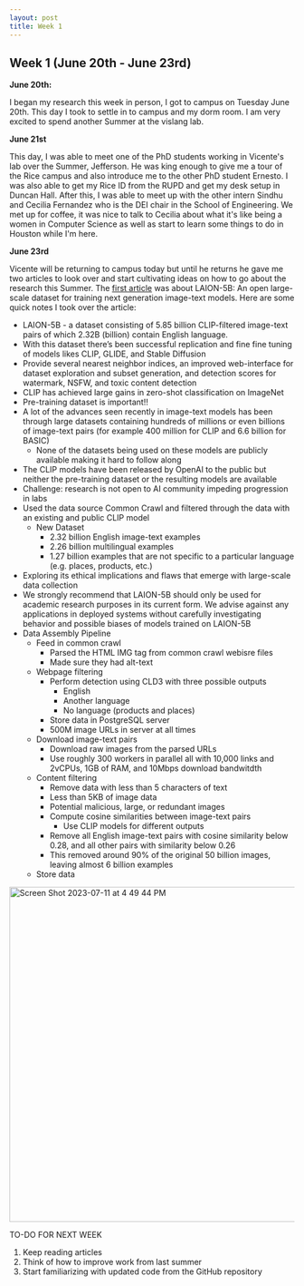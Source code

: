 ```yaml
---
layout: post
title: Week 1
---
```


## Week 1 (June 20th - June 23rd)

**June 20th:**  

I began my research this week in person, I got to campus on Tuesday June 20th. This day I took to settle in to campus and my dorm room. I am very excited to spend another Summer at the vislang lab. 

**June 21st**

This day, I was able to meet one of the PhD students working in Vicente's lab over the Summer, Jefferson. He was king enough to give me a tour of the Rice campus and also introduce me to the other PhD student Ernesto. I was also able to get my Rice ID from the RUPD and get my desk setup in Duncan Hall. After this, I was able to meet up with the other intern Sindhu and Cecilia Fernandez who is the DEI chair in the School of Engineering. We met up for coffee, it was nice to talk to Cecilia about what it's like being a women in Computer Science as well as start to learn some things to do in Houston while I'm here. 

**June 23rd**

Vicente will be returning to campus today but until he returns he gave me two articles to look over and start cultivating ideas on how to go about the research this Summer. The [first article](https://arxiv.org/pdf/2210.08402.pdf) was about LAION-5B: An open large-scale dataset for training next generation image-text models. Here are some quick notes I took over the article:

- LAION-5B - a dataset consisting of 5.85 billion CLIP-filtered image-text pairs of which 2.32B (billion) contain English language.
- With this dataset there’s been successful replication and fine fine tuning of models likes CLIP, GLIDE, and Stable Diffusion
- Provide several nearest neighbor indices, an improved web-interface for dataset exploration and subset generation, and detection scores for watermark, NSFW, and toxic content detection
- CLIP has achieved large gains in zero-shot classification on ImageNet
- Pre-training dataset is important!!
- A lot of the advances seen recently in image-text models has been through large datasets containing hundreds of millions or even billions of image-text pairs (for example 400 million for CLIP and 6.6 billion for BASIC)
  - None of the datasets being used on these models are publicly available making it hard to follow along
- The CLIP models have been released by OpenAI to the public but neither the pre-training dataset or the resulting models are available
- Challenge: research is not open to AI community impeding progression in labs
- Used the data source Common Crawl and filtered through the data with an existing and public CLIP model 
  - New Dataset
    - 2.32 billion English image-text examples
    - 2.26 billion multilingual examples
    - 1.27 billion examples that are not specific to a particular language (e.g. places, products, etc.)
- Exploring its ethical implications and flaws that emerge with large-scale data collection
- We strongly recommend that LAION-5B should only be used for academic research purposes in its current form. We advise against any applications in deployed systems without carefully investigating behavior and possible biases of models trained on LAION-5B
- Data Assembly Pipeline
  - Feed in common crawl
    - Parsed the HTML IMG tag from common crawl webisre files
    - Made sure they had alt-text
  - Webpage filtering
    - Perform detection using CLD3 with three possible outputs
      - English 
      - Another language
      - No language (products and places)
    - Store data in PostgreSQL server
    - 500M image URLs in server at all times
  - Download image-text pairs
    - Download raw images from the parsed URLs
    - Use roughly 300 workers in parallel all with 10,000 links and 2vCPUs, 1GB of RAM, and 10Mbps download bandwitdth
  - Content filtering
    - Remove data with less than 5 characters of text
    - Less than 5KB of image data
    - Potential malicious, large, or redundant images
    - Compute cosine similarities between image-text pairs
      - Use CLIP models for different outputs
    - Remove all English image-text pairs with cosine similarity below 0.28, and all other pairs with similarity below 0.26
    - This removed around 90% of the original 50 billion images, leaving almost 6 billion examples
  - Store data
 
<img width="591" alt="Screen Shot 2023-07-11 at 4 49 44 PM" src="https://github.com/veronicaflores/dreusummer2023/assets/52052151/2f459d55-48d9-4879-8f75-f16acd449a01">

TO-DO FOR NEXT WEEK 
1. Keep reading articles
2. Think of how to improve work from last summer
3. Start familiarizing with updated code from the GitHub repository
